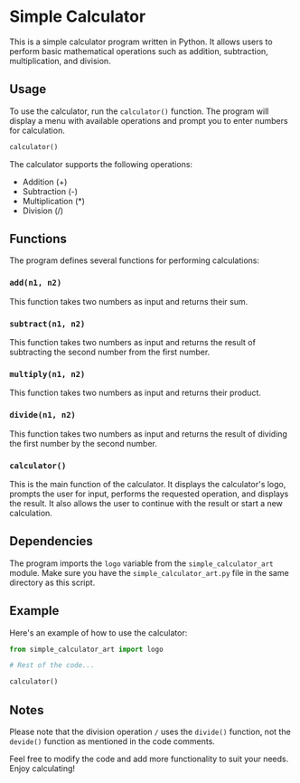 # Simple Calculator

This is a simple calculator program written in Python. It allows users to perform basic mathematical operations such as addition, subtraction, multiplication, and division.

## Usage

To use the calculator, run the `calculator()` function. The program will display a menu with available operations and prompt you to enter numbers for calculation.

```python
calculator()
```

The calculator supports the following operations:

- Addition (+)
- Subtraction (-)
- Multiplication (*)
- Division (/)

## Functions

The program defines several functions for performing calculations:

### `add(n1, n2)`

This function takes two numbers as input and returns their sum.

### `subtract(n1, n2)`

This function takes two numbers as input and returns the result of subtracting the second number from the first number.

### `multiply(n1, n2)`

This function takes two numbers as input and returns their product.

### `divide(n1, n2)`

This function takes two numbers as input and returns the result of dividing the first number by the second number.

### `calculator()`

This is the main function of the calculator. It displays the calculator's logo, prompts the user for input, performs the requested operation, and displays the result. It also allows the user to continue with the result or start a new calculation.

## Dependencies

The program imports the `logo` variable from the `simple_calculator_art` module. Make sure you have the `simple_calculator_art.py` file in the same directory as this script.

## Example

Here's an example of how to use the calculator:

```python
from simple_calculator_art import logo

# Rest of the code...

calculator()
```

## Notes

Please note that the division operation `/` uses the `divide()` function, not the `devide()` function as mentioned in the code comments.

Feel free to modify the code and add more functionality to suit your needs. Enjoy calculating!